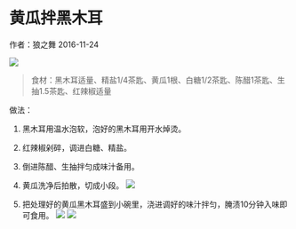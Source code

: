<link href="../../css/style.css" rel="stylesheet" type="text/css" />

# 黄瓜拌黑木耳
<span class="r">作者：狼之舞   2016-11-24

![](http://static.chinacaipu.com/d/file/e/14799517423.jpg)

> 食材：黑木耳适量、精盐1/4茶匙、黄瓜1根、白糖1/2茶匙、陈醋1茶匙、生抽1.5茶匙、红辣椒适量

做法：

1. 黑木耳用温水泡软，泡好的黑木耳用开水焯烫。

2. 红辣椒剁碎，调进白糖、精盐。

3. 倒进陈醋、生抽拌匀成味汁备用。

4. 黄瓜洗净后拍散，切成小段。
![](http://static.chinacaipu.com/d/file/menu/liangbancai/2016-11-24/2ae2f4bbe16e30c54b0b01a0782ec2cf.jpg)

5. 把处理好的黄瓜黑木耳盛到小碗里，浇进调好的味汁拌匀，腌渍10分钟入味即可食用。
![](http://static.chinacaipu.com/d/file/menu/liangbancai/2016-11-24/f3105afd167296c57492792a9c7344c9.jpg)
![](http://static.chinacaipu.com/d/file/menu/liangbancai/2016-11-24/0402489ab7080199f0ff8d119749931e.jpg)

